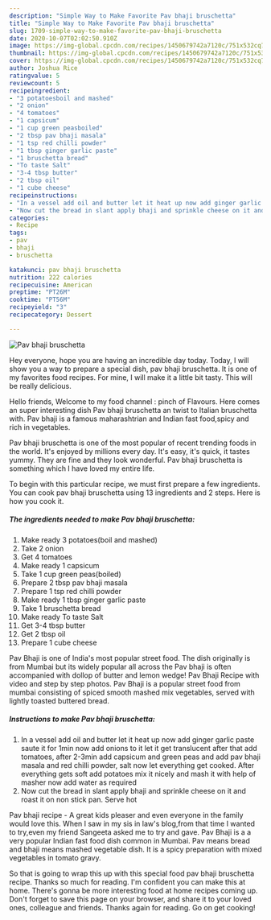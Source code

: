 ```yaml
---
description: "Simple Way to Make Favorite Pav bhaji bruschetta"
title: "Simple Way to Make Favorite Pav bhaji bruschetta"
slug: 1709-simple-way-to-make-favorite-pav-bhaji-bruschetta
date: 2020-10-07T02:02:50.910Z
image: https://img-global.cpcdn.com/recipes/1450679742a7120c/751x532cq70/pav-bhaji-bruschetta-recipe-main-photo.jpg
thumbnail: https://img-global.cpcdn.com/recipes/1450679742a7120c/751x532cq70/pav-bhaji-bruschetta-recipe-main-photo.jpg
cover: https://img-global.cpcdn.com/recipes/1450679742a7120c/751x532cq70/pav-bhaji-bruschetta-recipe-main-photo.jpg
author: Joshua Rice
ratingvalue: 5
reviewcount: 5
recipeingredient:
- "3 potatoesboil and mashed"
- "2 onion"
- "4 tomatoes"
- "1 capsicum"
- "1 cup green peasboiled"
- "2 tbsp pav bhaji masala"
- "1 tsp red chilli powder"
- "1 tbsp ginger garlic paste"
- "1 bruschetta bread"
- "To taste Salt"
- "3-4 tbsp butter"
- "2 tbsp oil"
- "1 cube cheese"
recipeinstructions:
- "In a vessel add oil and butter let it heat up now add ginger garlic paste saute it for 1min now add onions to it let it get translucent after that add tomatoes, after 2-3min add capsicum and green peas and add pav bhaji masala and red chilli powder, salt now let everything get cooked. After everything gets soft add potatoes mix it nicely and mash it with help of masher now add water as required"
- "Now cut the bread in slant apply bhaji and sprinkle cheese on it and roast it on non stick pan. Serve hot"
categories:
- Recipe
tags:
- pav
- bhaji
- bruschetta

katakunci: pav bhaji bruschetta 
nutrition: 222 calories
recipecuisine: American
preptime: "PT26M"
cooktime: "PT56M"
recipeyield: "3"
recipecategory: Dessert

---
```



![Pav bhaji bruschetta](https://img-global.cpcdn.com/recipes/1450679742a7120c/751x532cq70/pav-bhaji-bruschetta-recipe-main-photo.jpg)

Hey everyone, hope you are having an incredible day today. Today, I will show you a way to prepare a special dish, pav bhaji bruschetta. It is one of my favorites food recipes. For mine, I will make it a little bit tasty. This will be really delicious.

Hello friends, Welcome to my food channel : pinch of Flavours. Here comes an super interesting dish Pav bhaji bruschetta an twist to Italian bruschetta with. Pav bhaji is a famous maharashtrian and Indian fast food,spicy and rich in vegetables.

Pav bhaji bruschetta is one of the most popular of recent trending foods in the world. It's enjoyed by millions every day. It's easy, it's quick, it tastes yummy. They are fine and they look wonderful. Pav bhaji bruschetta is something which I have loved my entire life.


To begin with this particular recipe, we must first prepare a few ingredients. You can cook pav bhaji bruschetta using 13 ingredients and 2 steps. Here is how you cook it.

<!--inarticleads1-->

##### The ingredients needed to make Pav bhaji bruschetta:

1. Make ready 3 potatoes(boil and mashed)
1. Take 2 onion
1. Get 4 tomatoes
1. Make ready 1 capsicum
1. Take 1 cup green peas(boiled)
1. Prepare 2 tbsp pav bhaji masala
1. Prepare 1 tsp red chilli powder
1. Make ready 1 tbsp ginger garlic paste
1. Take 1 bruschetta bread
1. Make ready To taste Salt
1. Get 3-4 tbsp butter
1. Get 2 tbsp oil
1. Prepare 1 cube cheese


Pav Bhaji is one of India&#39;s most popular street food. The dish originally is from Mumbai but its widely popular all across the Pav bhaji is often accompanied with dollop of butter and lemon wedge! Pav Bhaji Recipe with video and step by step photos. Pav Bhaji is a popular street food from mumbai consisting of spiced smooth mashed mix vegetables, served with lightly toasted buttered bread. 

<!--inarticleads2-->

##### Instructions to make Pav bhaji bruschetta:

1. In a vessel add oil and butter let it heat up now add ginger garlic paste saute it for 1min now add onions to it let it get translucent after that add tomatoes, after 2-3min add capsicum and green peas and add pav bhaji masala and red chilli powder, salt now let everything get cooked. After everything gets soft add potatoes mix it nicely and mash it with help of masher now add water as required
1. Now cut the bread in slant apply bhaji and sprinkle cheese on it and roast it on non stick pan. Serve hot


Pav bhaji recipe - A great kids pleaser and even everyone in the family would love this. When I saw in my sis in law&#39;s blog,from that time I wanted to try,even my friend Sangeeta asked me to try and gave. Pav Bhaji is a a very popular Indian fast food dish common in Mumbai. Pav means bread and bhaji means mashed vegetable dish. It is a spicy preparation with mixed vegetables in tomato gravy. 

So that is going to wrap this up with this special food pav bhaji bruschetta recipe. Thanks so much for reading. I'm confident you can make this at home. There's gonna be more interesting food at home recipes coming up. Don't forget to save this page on your browser, and share it to your loved ones, colleague and friends. Thanks again for reading. Go on get cooking!
